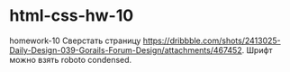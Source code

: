 # html-css-hw-10
homework-10
Сверстать страницу https://dribbble.com/shots/2413025-Daily-Design-039-Gorails-Forum-Design/attachments/467452. Шрифт можно взять roboto condensed.
